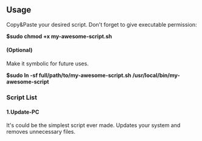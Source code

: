 ## Usage ##

Copy&Paste your desired script.
Don't forget to give executable permission:

__$sudo chmod +x my-awesome-script.sh__

#### (Optional) ####
Make it symbolic for future uses.

__$sudo ln -sf full/path/to/my-awesome-script.sh /usr/local/bin/my-awesome-script__


### Script List ###

#### 1.Update-PC ####

It's could be the simplest script ever made. Updates your system and removes unnecessary files.
